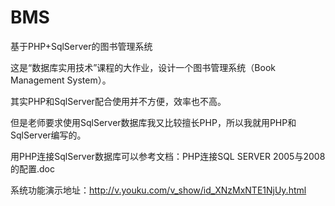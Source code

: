 # BMS
基于PHP+SqlServer的图书管理系统

这是“数据库实用技术”课程的大作业，设计一个图书管理系统（Book Management System）。

其实PHP和SqlServer配合使用并不方便，效率也不高。

但是老师要求使用SqlServer数据库我又比较擅长PHP，所以我就用PHP和SqlServer编写的。

用PHP连接SqlServer数据库可以参考文档：PHP连接SQL SERVER 2005与2008的配置.doc

系统功能演示地址：http://v.youku.com/v_show/id_XNzMxNTE1NjUy.html

